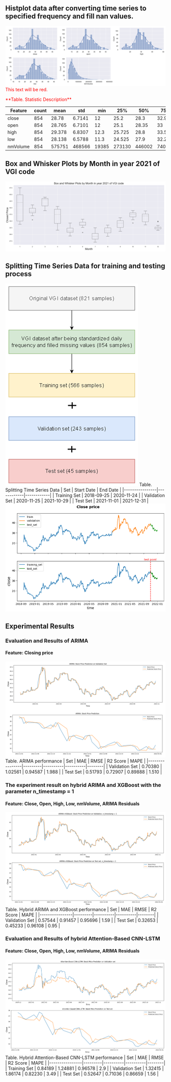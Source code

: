 ## Histplot data after converting time series to specified frequency and fill nan values.
![Screenshot](histplot_data.png)
<span style="color:red">This text will be red.</span>
<p><span style="color: red;">**Table. Statistic Description**</span></p>

| Feature   | count |   mean  |   std   |  min  |  25%   |  50%   |  75%   |  max   |
|-----------|-------|---------|---------|-------|--------|--------|--------|--------|
| close     |  854  | 28.78   | 6.7141  |  12   | 25.2   | 28.3   | 32.9   | 47.5   |
| open      |  854  | 28.765  | 6.7101  |  12   | 25.1   | 28.35  | 33     | 47.5   |
| high      |  854  | 29.378  | 6.8307  |  12.3 | 25.725 | 28.8   | 33.5   | 48.8   |
| low       |  854  | 28.138  | 6.5788  |  11.3 | 24.525 | 27.9   | 32.2   | 46     |
| nmVolume  |  854  | 575751  | 468566  | 19385 | 273130 | 446002 | 740738 | 3925002|
## Box and Whisker Plots by Month in year 2021 of VGI code
![Screenshot](boxplot.png)
## Splitting Time Series Data for training and testing process
![Screenshot](train-test-split.png)
Table. Splitting Time Series Data 
| Set            | Start Date | End Date   |
|----------------|------------|------------|
| Training Set   | 2018-09-25 | 2020-11-24 |
| Validation Set | 2020-11-25 | 2021-10-29 |
| Test Set       | 2021-11-01 | 2021-12-31 |
![Screenshot](close-price.png)
## Experimental Results
### Evaluation and Results of ARIMA
#### Feature: Closing price
![Screenshot](ARIMA-result.png)
Table. ARIMA performance
| Set            |   MAE   |   RMSE   | R2 Score |  MAPE  |
|----------------|---------|----------|----------|--------|
| Validation Set | 0.70380 | 1.02561  | 0.94587  | 1.988  |
| Test Set       | 0.51793 | 0.72907  | 0.89888  | 1.510  |
### The experiment result on hybrid ARIMA and XGBoost with the parameter  n_timestamp = 1
#### Feature: Close, Open, High, Low, nmVolume, ARIMA Residuals
![Screenshot](ARIMA-XGBoost.png)
Table. Hybrid ARIMA and XGBoost performance
| Set            |   MAE   |   RMSE   | R2 Score |  MAPE  |
|----------------|---------|----------|----------|--------|
| Validation Set | 0.57544 | 0.91457  | 0.95696  |  1.59  |
| Test Set       | 0.32653 | 0.45233  | 0.96108  |  0.95  |
### Evaluation and Results of hybrid Attention-Based CNN-LSTM 
#### Feature: Close, Open, High, Low, nmVolume, ARIMA Residuals
![Screenshot](Att-CNN-LSTM.png)
Table. Hybrid Attention-Based CNN-LSTM performance
| Set            |   MAE   |   RMSE   | R2 Score |  MAPE  |
|----------------|---------|----------|----------|--------|
| Training Set   | 0.84189 | 1.24881  | 0.96578  |  2.9   |
| Validation Set | 1.32415 | 1.86174  | 0.82230  |  3.49  |
| Test Set       | 0.52647 | 0.71036  | 0.86659  |  1.56  |
